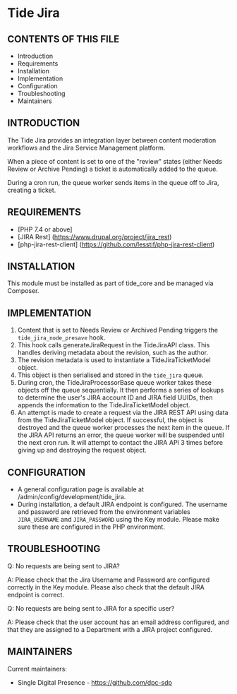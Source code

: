 # Tide Jira

CONTENTS OF THIS FILE
---------------------

* Introduction
* Requirements
* Installation
* Implementation
* Configuration
* Troubleshooting
* Maintainers

INTRODUCTION
------------
The Tide Jira provides an integration layer between content moderation workflows and the Jira Service Management platform.

When a piece of content is set to one of the "review" states (either Needs Review or Archive Pending) a ticket is automatically added to the queue.

During a cron run, the queue worker sends items in the queue off to Jira, creating a ticket.


REQUIREMENTS
------------
* [PHP 7.4 or above]
* [JIRA Rest] (https://www.drupal.org/project/jira_rest)
* [php-jira-rest-client] (https://github.com/lesstif/php-jira-rest-client)


INSTALLATION
------------
This module must be installed as part of tide_core and be managed via Composer.

IMPLEMENTATION
------------
1) Content that is set to Needs Review or Archived Pending triggers the `tide_jira_node_presave` hook.
2) This hook calls generateJiraRequest in the TideJiraAPI class. This handles deriving metadata about the revision, such as the author.
3) The revision metadata is used to instantiate a TideJiraTicketModel object.
4) This object is then serialised and stored in the `tide_jira` queue.
5) During cron, the TideJiraProcessorBase queue worker takes these objects off the queue sequentially. It then performs a series of lookups to determine the user's JIRA account ID and JIRA field UUIDs, then appends the information to the TideJiraTicketModel object.
6) An attempt is made to create a request via the JIRA REST API using data from the TideJiraTicketModel object. If successful, the object is destroyed and the queue worker processes the next item in the queue. If the JIRA API returns an error, the queue worker will be suspended until the next cron run. It will attempt to contact the JIRA API 3 times before giving up and destroying the request object.

CONFIGURATION
------------
* A general configuration page is available at /admin/config/development/tide_jira.
* During installation, a default JIRA endpoint is configured. The username and password are retrieved from the environment variables `JIRA_USERNAME` and `JIRA_PASSWORD` using the Key module. Please make sure these are configured in the PHP environment.


TROUBLESHOOTING
-----------

Q: No requests are being sent to JIRA?

A: Please check that the Jira Username and Password are configured correctly in the Key module. Please also check that the default JIRA endpoint is correct.

Q: No requests are being sent to JIRA for a specific user?

A: Please check that the user account has an email address configured, and that they are assigned to a Department with a JIRA project configured.

MAINTAINERS
-----------

Current maintainers:
* Single Digital Presence -
  https://github.com/dpc-sdp
